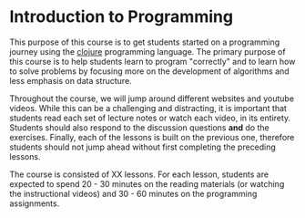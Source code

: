 # Introduction to Programming

This purpose of this course is to get students started on a programming journey using the [clojure](http://clojure.org) programming language.  The primary purpose of this course is to help students learn to program "correctly" and to learn how to solve problems by focusing more on the development of algorithms and less emphasis on data structure.

Throughout the course, we will jump around different websites and youtube videos. While this can be a challenging and distracting, it is important that students read each set of lecture notes or watch each video, in its entirety.  Students should also respond to the discussion questions **and** do the exercises. Finally, each of the lessons is built on the previous one, therefore students should not jump ahead without first completing the preceding lessons.

The course is consisted of XX lessons.  For each lesson, students are expected to spend 20 - 30 minutes on the reading materials (or watching the instructional videos) and 30 - 60 minutes on the programming assignments.
